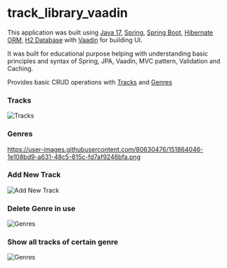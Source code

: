 # track_library_vaadin

This application was built using
[Java 17](https://jdk.java.net/17/),
[Spring](https://spring.io/),
[Spring Boot](https://spring.io/projects/spring-boot),
[Hibernate ORM](https://hibernate.org/),
[H2 Database](https://www.h2database.com/html/main.html)
with [Vaadin](https://vaadin.com/)
for building UI.

It was built for educational purpose helping with understanding basic principles and syntax of Spring, JPA, Vaadin, MVC
pattern, Validation and Caching.

Provides basic CRUD operations with
[Tracks](https://github.com/dm4nk/track_library_vaadin/blob/master/src/main/java/com/dm4nk/track_library_vaadin/domain/Track.java)
and
[Genres](https://github.com/dm4nk/track_library_vaadin/blob/master/src/main/java/com/dm4nk/track_library_vaadin/domain/Genre.java)

### Tracks

![Tracks](https://user-images.githubusercontent.com/80630476/150698632-1365b47e-ece9-4f6b-844b-2170fdb41556.png)

### Genres

https://user-images.githubusercontent.com/80630476/151864046-1e108bd9-a631-48c5-815c-fd7af9246bfa.png

### Add New Track

![Add New Track](https://user-images.githubusercontent.com/80630476/150698643-09423413-e967-4973-bdac-95dcfa373d38.png)

### Delete Genre in use

![Genres](https://user-images.githubusercontent.com/80630476/150698651-3b58715a-fd82-420d-b5a9-a3a856abdc64.png)

### Show all tracks of certain genre

![Genres](https://user-images.githubusercontent.com/80630476/151864231-d192be80-627d-4bb0-afae-d248dc55c730.png)


